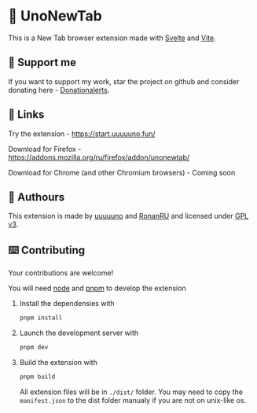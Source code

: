 # 👋 UnoNewTab

This is a New Tab browser extension made with [Svelte](https://svelte.dev) and [Vite](https://vitejs.dev/).

## 💸 Support me

If you want to support my work, star the project on github and consider donating here - [Donationalerts](https://www.donationalerts.com/r/uuuuuno).

## 🔗 Links

Try the extension - https://start.uuuuuno.fun/

Download for Firefox - https://addons.mozilla.org/ru/firefox/addon/unonewtab/

Download for Chrome (and other Chromium browsers) - Coming soon

## 👥 Authours

This extension is made by [uuuuuno](https://github.com/uuuuuno) and [RonanRU](https://github.com/RonanRU) and licensed under [GPL v3](https://www.gnu.org/licenses/gpl-3.0.html).

## ⌨️ Contributing

Your contributions are welcome!

You will need [node](https://nodejs.org/) and [pnpm](https://pnpm.io/) to develop the extension

1. Install the dependensies with
   ```bash
   pnpm install
   ```
2. Launch the development server with

   ```bash
   pnpm dev
   ```

3. Build the extension with
   ```bash
   pnpm build
   ```
   All extension files will be in `./dist/` folder. You may need to copy the `manifest.json` to the dist folder manualy if you are not on unix-like os.
